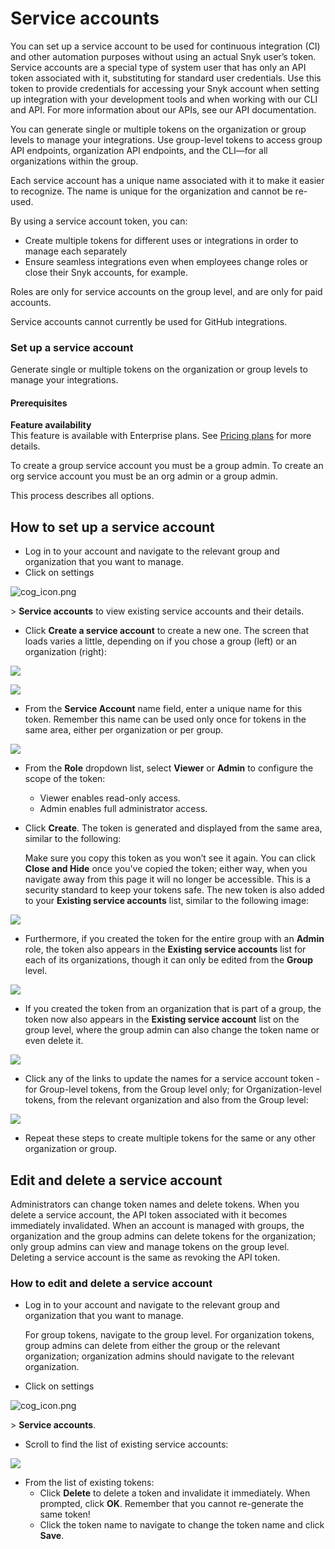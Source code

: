 # Service accounts

You can set up a service account to be used for continuous integration \(CI\) and other automation purposes without using an actual Snyk user’s token. Service accounts are a special type of system user that has only an API token associated with it, substituting for standard user credentials. Use this token to provide credentials for accessing your Snyk account when setting up integration with your development tools and when working with our CLI and API. For more information about our APIs, see our API documentation.

You can generate single or multiple tokens on the organization or group levels to manage your integrations. Use group-level tokens to access group API endpoints, organization API endpoints, and the CLI—for all organizations within the group.

Each service account has a unique name associated with it to make it easier to recognize. The name is unique for the organization and cannot be re-used.

By using a service account token, you can:

* Create multiple tokens for different uses or integrations in order to manage each separately
* Ensure seamless integrations even when employees change roles or close their Snyk accounts, for example.

Roles are only for service accounts on the group level, and are only for paid accounts.

Service accounts cannot currently be used for GitHub integrations.

### Set up a service account

Generate single or multiple tokens on the organization or group levels to manage your integrations.

#### Prerequisites

**Feature availability**  
This feature is available with Enterprise plans. See [Pricing plans](https://snyk.io/plans/) for more details.

To create a group service account you must be a group admin. To create an org service account you must be an org admin or a group admin.

This process describes all options.

## How to set up a service account

* Log in to your account and navigate to the relevant group and organization that you want to manage.
* Click on settings

![cog\_icon.png](../../.gitbook/assets/cog_icon.png)

&gt; **Service accounts** to view existing service accounts and their details.

* Click **Create a service account** to create a new one. The screen that loads varies a little, depending on if you chose a group \(left\) or an organization \(right\):

![](../../.gitbook/assets/uuid-115442e7-a8bd-44df-43f8-8867a4cdc6ba-en.png)

![](../../.gitbook/assets/uuid-632ed37e-ed7a-519d-dade-a245a35e6ac6-en.png)

* From the **Service Account** name field, enter a unique name for this token. Remember this name can be used only once for tokens in the same area, either per organization or per group.

![](../../.gitbook/assets/uuid-01c4cc98-23c9-3cb1-4972-1aa4f83ad98e-en.png)

* From the **Role** dropdown list, select **Viewer** or **Admin** to configure the scope of the token:
  * Viewer enables read-only access.
  * Admin enables full administrator access.
* Click **Create**. The token is generated and displayed from the same area, similar to the following:

  Make sure you copy this token as you won’t see it again. You can click **Close and Hide** once you've copied the token; either way, when you navigate away from this page it will no longer be accessible. This is a security standard to keep your tokens safe. The new token is also added to your **Existing service accounts** list, similar to the following image:

![](../../.gitbook/assets/uuid-799b88fc-d1d7-72c9-5ceb-30fb2a8d572e-en%20%283%29%20%283%29%20%282%29.png)

* Furthermore, if you created the token for the entire group with an **Admin** role, the token also appears in the **Existing service accounts** list for each of its organizations, though it can only be edited from the **Group** level.

![](../../.gitbook/assets/uuid-1110723e-74e7-3090-3e69-da65f93acfcc-en.png)

* If you created the token from an organization that is part of a group, the token now also appears in the **Existing service account** list on the group level, where the group admin can also change the token name or even delete it.

![](../../.gitbook/assets/uuid-50563edb-6a75-9f37-2040-cd814fdf9ead-en.png)

* Click any of the links to update the names for a service account token - for Group-level tokens, from the Group level only; for Organization-level tokens, from the relevant organization and also from the Group level:

![](../../.gitbook/assets/uuid-b34e3d10-bb0c-b608-bc08-12f2bf0a4fc0-en.png)

* Repeat these steps to create multiple tokens for the same or any other organization or group.

## Edit and delete a service account

Administrators can change token names and delete tokens. When you delete a service account, the API token associated with it becomes immediately invalidated. When an account is managed with groups, the organization and the group admins can delete tokens for the organization; only group admins can view and manage tokens on the group level. Deleting a service account is the same as revoking the API token.

### How to edit and delete a service account

* Log in to your account and navigate to the relevant group and organization that you want to manage.

  For group tokens, navigate to the group level. For organization tokens, group admins can delete from either the group or the relevant organization; organization admins should navigate to the relevant organization.

* Click on settings

![cog\_icon.png](../../.gitbook/assets/cog_icon.png)

&gt; **Service accounts**.

* Scroll to find the list of existing service accounts: 

![](../../.gitbook/assets/uuid-799b88fc-d1d7-72c9-5ceb-30fb2a8d572e-en%20%283%29%20%283%29.png)

* From the list of existing tokens:
  * Click **Delete** to delete a token and invalidate it immediately. When prompted, click **OK**. Remember that you cannot re-generate the same token!
  * Click the token name to navigate to change the token name and click **Save**.

